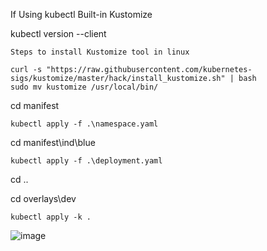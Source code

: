 
If Using kubectl Built-in Kustomize

kubectl version --client
```
Steps to install Kustomize tool in linux

curl -s "https://raw.githubusercontent.com/kubernetes-sigs/kustomize/master/hack/install_kustomize.sh" | bash
sudo mv kustomize /usr/local/bin/

```
cd manifest
```
kubectl apply -f .\namespace.yaml
```
cd manifest\ind\blue
```
kubectl apply -f .\deployment.yaml
```
cd ..

cd overlays\dev
```
kubectl apply -k .
```

![image](https://github.com/user-attachments/assets/ccb91248-d266-4bd4-9acd-4d934f0d0e56)

